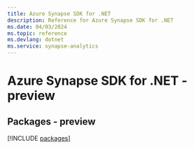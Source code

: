 ```yaml
---
title: Azure Synapse SDK for .NET
description: Reference for Azure Synapse SDK for .NET
ms.date: 04/03/2024
ms.topic: reference
ms.devlang: dotnet
ms.service: synapse-analytics
---
```

# Azure Synapse SDK for .NET - preview
## Packages - preview
[!INCLUDE [packages](synapse-index.md)]